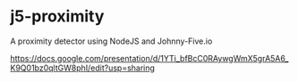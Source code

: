 # j5-proximity
A proximity detector using NodeJS and Johnny-Five.io

https://docs.google.com/presentation/d/1YTi_bfBcC0RAywgWmX5grA5A6_K9Q01bz0qltGW8phI/edit?usp=sharing
